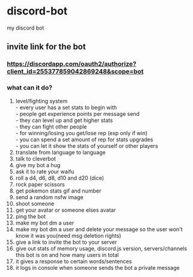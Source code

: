 # discord-bot  
my discord bot  


## invite link for the bot  
### https://discordapp.com/oauth2/authorize?client_id=255377859042869248&scope=bot  



### what can it do?  

1. level/fighting system  
       - every user has a set stats to begin with  
       - people get experience points per message send  
       - they can level up and get higher stats  
       - they can fight other people  
       - for winning/losing you get/lose rep (exp only if win)  
       - you can spend a set amount of rep for stats upgrades  
       - you can let it show the stats of yourself or other players  
2. translate from language to language  
3. talk to cleverbot  
4. give my bot a hug  
5. ask it to rate your waifu  
6. roll a d4, d6, d8, d10 and d20 (dice)  
7. rock paper scissors  
8. get pokemon stats gif and number  
9. send a random nsfw image  
10. shoot someone  
11. get your avatar or someone elses avatar  
12. ping the bot  
13. make my bot dm a user  
14. make my bot dm a user and delete your message so the user won't know it was you(need msg deletion rights)  
15. give a link to invite the bot to your server  
16. give out stats of memory usage, discord.js version, servers/channels this bot is on and how many users in total  
17. it gives a response to certain words/sentences  
18. it logs in console when someone sends the bot a private message  
